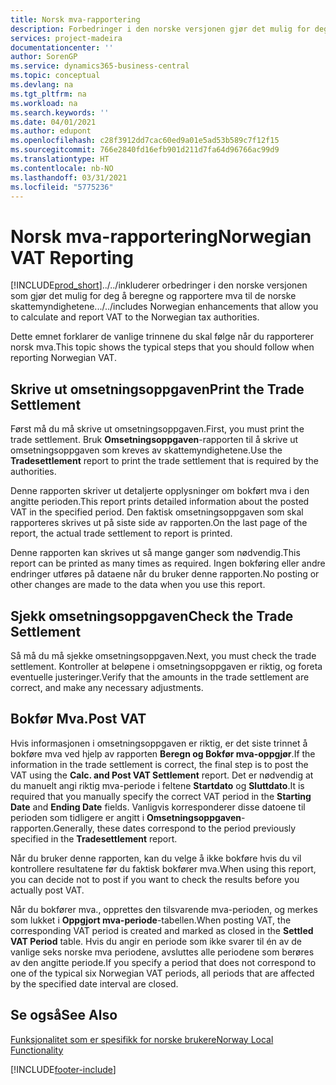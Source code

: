 ```yaml
---
title: Norsk mva-rapportering
description: Forbedringer i den norske versjonen gjør det mulig for deg å beregne og rapportere mva til de norske skattemyndighetene.
services: project-madeira
documentationcenter: ''
author: SorenGP
ms.service: dynamics365-business-central
ms.topic: conceptual
ms.devlang: na
ms.tgt_pltfrm: na
ms.workload: na
ms.search.keywords: ''
ms.date: 04/01/2021
ms.author: edupont
ms.openlocfilehash: c28f3912dd7cac60ed9a01e5ad53b589c7f12f15
ms.sourcegitcommit: 766e2840fd16efb901d211d7fa64d96766ac99d9
ms.translationtype: HT
ms.contentlocale: nb-NO
ms.lasthandoff: 03/31/2021
ms.locfileid: "5775236"
---
```

# <a name="norwegian-vat-reporting"></a><span data-ttu-id="cd296-103">Norsk mva-rapportering</span><span class="sxs-lookup"><span data-stu-id="cd296-103">Norwegian VAT Reporting</span></span>
[!INCLUDE[prod_short](../../includes/prod_short.md)]<span data-ttu-id="cd296-104">../../inkluderer orbedringer i den norske versjonen som gjør det mulig for deg å beregne og rapportere mva til de norske skattemyndighetene.</span><span class="sxs-lookup"><span data-stu-id="cd296-104">../../includes Norwegian enhancements that allow you to calculate and report VAT to the Norwegian tax authorities.</span></span>  

<span data-ttu-id="cd296-105">Dette emnet forklarer de vanlige trinnene du skal følge når du rapporterer norsk mva.</span><span class="sxs-lookup"><span data-stu-id="cd296-105">This topic shows the typical steps that you should follow when reporting Norwegian VAT.</span></span>  

## <a name="print-the-trade-settlement"></a><span data-ttu-id="cd296-106">Skrive ut omsetningsoppgaven</span><span class="sxs-lookup"><span data-stu-id="cd296-106">Print the Trade Settlement</span></span>  
<span data-ttu-id="cd296-107">Først må du må skrive ut omsetningsoppgaven.</span><span class="sxs-lookup"><span data-stu-id="cd296-107">First, you must print the trade settlement.</span></span> <span data-ttu-id="cd296-108">Bruk **Omsetningsoppgaven**-rapporten til å skrive ut omsetningsoppgaven som kreves av skattemyndighetene.</span><span class="sxs-lookup"><span data-stu-id="cd296-108">Use the **Tradesettlement** report to print the trade settlement that is required by the authorities.</span></span>  

<span data-ttu-id="cd296-109">Denne rapporten skriver ut detaljerte opplysninger om bokført mva i den angitte perioden.</span><span class="sxs-lookup"><span data-stu-id="cd296-109">This report prints detailed information about the posted VAT in the specified period.</span></span> <span data-ttu-id="cd296-110">Den faktisk omsetningsoppgaven som skal rapporteres skrives ut på siste side av rapporten.</span><span class="sxs-lookup"><span data-stu-id="cd296-110">On the last page of the report, the actual trade settlement to report is printed.</span></span>  

<span data-ttu-id="cd296-111">Denne rapporten kan skrives ut så mange ganger som nødvendig.</span><span class="sxs-lookup"><span data-stu-id="cd296-111">This report can be printed as many times as required.</span></span> <span data-ttu-id="cd296-112">Ingen bokføring eller andre endringer utføres på dataene når du bruker denne rapporten.</span><span class="sxs-lookup"><span data-stu-id="cd296-112">No posting or other changes are made to the data when you use this report.</span></span>  

## <a name="check-the-trade-settlement"></a><span data-ttu-id="cd296-113">Sjekk omsetningsoppgaven</span><span class="sxs-lookup"><span data-stu-id="cd296-113">Check the Trade Settlement</span></span>  
<span data-ttu-id="cd296-114">Så må du må sjekke omsetningsoppgaven.</span><span class="sxs-lookup"><span data-stu-id="cd296-114">Next, you must check the trade settlement.</span></span> <span data-ttu-id="cd296-115">Kontroller at beløpene i omsetningsoppgaven er riktig, og foreta eventuelle justeringer.</span><span class="sxs-lookup"><span data-stu-id="cd296-115">Verify that the amounts in the trade settlement are correct, and make any necessary adjustments.</span></span>  

## <a name="post-vat"></a><span data-ttu-id="cd296-116">Bokfør Mva.</span><span class="sxs-lookup"><span data-stu-id="cd296-116">Post VAT</span></span>  
<span data-ttu-id="cd296-117">Hvis informasjonen i omsetningsoppgaven er riktig, er det siste trinnet å bokføre mva ved hjelp av rapporten **Beregn og Bokfør mva-oppgjør**.</span><span class="sxs-lookup"><span data-stu-id="cd296-117">If the information in the trade settlement is correct, the final step is to post the VAT using the **Calc. and Post VAT Settlement** report.</span></span> <span data-ttu-id="cd296-118">Det er nødvendig at du manuelt angi riktig mva-periode i feltene **Startdato** og **Sluttdato**.</span><span class="sxs-lookup"><span data-stu-id="cd296-118">It is required that you manually specify the correct VAT period in the **Starting Date** and **Ending Date** fields.</span></span> <span data-ttu-id="cd296-119">Vanligvis korresponderer disse datoene til perioden som tidligere er angitt i **Omsetningsoppgaven**-rapporten.</span><span class="sxs-lookup"><span data-stu-id="cd296-119">Generally, these dates correspond to the period previously specified in the **Tradesettlement** report.</span></span>  

<span data-ttu-id="cd296-120">Når du bruker denne rapporten, kan du velge å ikke bokføre hvis du vil kontrollere resultatene før du faktisk bokfører mva.</span><span class="sxs-lookup"><span data-stu-id="cd296-120">When using this report, you can decide not to post if you want to check the results before you actually post VAT.</span></span>  

<span data-ttu-id="cd296-121">Når du bokfører mva., opprettes den tilsvarende mva-perioden, og merkes som lukket i **Oppgjort mva-periode**-tabellen.</span><span class="sxs-lookup"><span data-stu-id="cd296-121">When posting VAT, the corresponding VAT period is created and marked as closed in the **Settled VAT Period** table.</span></span> <span data-ttu-id="cd296-122">Hvis du angir en periode som ikke svarer til én av de vanlige seks norske mva periodene, avsluttes alle periodene som berøres av den angitte periode.</span><span class="sxs-lookup"><span data-stu-id="cd296-122">If you specify a period that does not correspond to one of the typical six Norwegian VAT periods, all periods that are affected by the specified date interval are closed.</span></span>  

## <a name="see-also"></a><span data-ttu-id="cd296-123">Se også</span><span class="sxs-lookup"><span data-stu-id="cd296-123">See Also</span></span>  
 [<span data-ttu-id="cd296-124">Funksjonalitet som er spesifikk for norske brukere</span><span class="sxs-lookup"><span data-stu-id="cd296-124">Norway Local Functionality</span></span>](norway-local-functionality.md)


[!INCLUDE[footer-include](../../includes/footer-banner.md)]